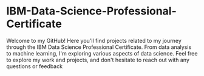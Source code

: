 # IBM-Data-Science-Professional-Certificate
Welcome to my GitHub! Here you'll find projects related to my journey through the IBM Data Science Professional Certificate. From data analysis to machine learning, I'm exploring various aspects of data science. Feel free to explore my work and projects, and don't hesitate to reach out with any questions or feedback
